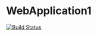 # WebApplication1
[![Build Status](https://dev.azure.com/abrolraghav63/Testselfdeploy/_apis/build/status/gitpractice40001.WebApplication1?branchName=master)](https://dev.azure.com/abrolraghav63/Testselfdeploy/_build/latest?definitionId=11&branchName=master)
